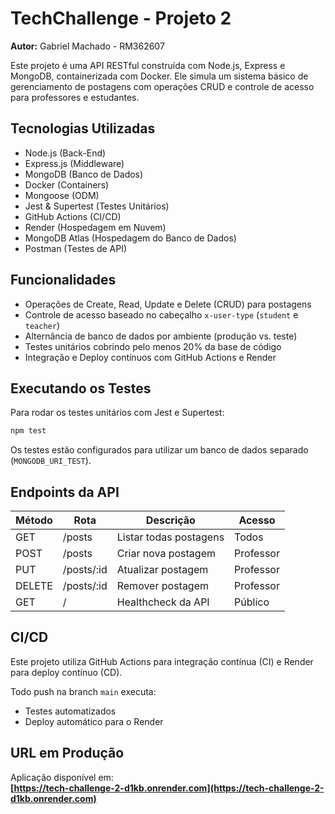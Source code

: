 # TechChallenge - Projeto 2  
**Autor:** Gabriel Machado - RM362607  

Este projeto é uma API RESTful construída com Node.js, Express e MongoDB, containerizada com Docker. 
Ele simula um sistema básico de gerenciamento de postagens com operações CRUD e controle de acesso para professores e estudantes.

## Tecnologias Utilizadas

- Node.js (Back-End)
- Express.js (Middleware)
- MongoDB (Banco de Dados)
- Docker (Containers)
- Mongoose (ODM)
- Jest & Supertest (Testes Unitários)
- GitHub Actions (CI/CD)
- Render (Hospedagem em Nuvem)
- MongoDB Atlas (Hospedagem do Banco de Dados)
- Postman (Testes de API)


## Funcionalidades

- Operações de Create, Read, Update e Delete (CRUD) para postagens
- Controle de acesso baseado no cabeçalho `x-user-type` (`student` e `teacher`)
- Alternância de banco de dados por ambiente (produção vs. teste)
- Testes unitários cobrindo pelo menos 20% da base de código
- Integração e Deploy contínuos com GitHub Actions e Render

## Executando os Testes

Para rodar os testes unitários com Jest e Supertest:

```bash
npm test
```

Os testes estão configurados para utilizar um banco de dados separado (`MONGODB_URI_TEST`).

## Endpoints da API

| Método | Rota           | Descrição             | Acesso     |
|--------|----------------|-----------------------|------------|
| GET    | /posts         | Listar todas postagens| Todos      |
| POST   | /posts         | Criar nova postagem   | Professor  |
| PUT    | /posts/:id     | Atualizar postagem    | Professor  |
| DELETE | /posts/:id     | Remover postagem      | Professor  |
| GET    | /              | Healthcheck da API    | Público    |

## CI/CD

Este projeto utiliza GitHub Actions para integração contínua (CI) e Render para deploy contínuo (CD).

Todo push na branch `main` executa:
- Testes automatizados
- Deploy automático para o Render

## URL em Produção

Aplicação disponível em:  
**[https://tech-challenge-2-d1kb.onrender.com](https://tech-challenge-2-d1kb.onrender.com)**
